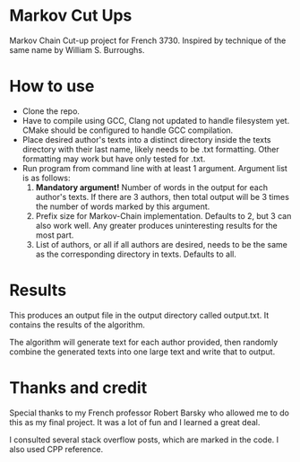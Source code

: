 # Markov Cut Ups
Markov Chain Cut-up project for French 3730. Inspired by technique of the same name by William S. Burroughs.
# How to use
* Clone the repo.
* Have to compile using GCC, Clang not updated to handle filesystem yet. CMake should be configured to handle GCC compilation.
* Place desired author's texts into a distinct directory inside the texts directory with their last name, likely needs to be .txt formatting. Other formatting may work but have only tested for .txt.
* Run program from command line with at least 1 argument. Argument list is as follows:
    1. **Mandatory argument!** Number of words in the output for each author's texts. If there are 3 authors, then total output will be 3 times the number of words marked by this argument.
    2. Prefix size for Markov-Chain implementation. Defaults to 2, but 3 can also work well. Any greater produces uninteresting results for the most part.
    3. List of authors, or all if all authors are desired, needs to be the same as the corresponding directory in texts. Defaults to all.
# Results
This produces an output file in the output directory called output.txt. It contains the results of the algorithm.

The algorithm will generate text for each author provided, then randomly combine the generated texts into one large text and write that to output.

# Thanks and credit
Special thanks to my French professor Robert Barsky who allowed me to do this as my final project. It was a lot of fun and I learned a great deal.

I consulted several stack overflow posts, which are marked in the code. I also used CPP reference.